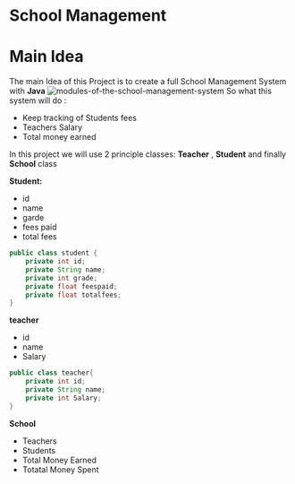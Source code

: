 # School Management

# Main Idea
The main Idea of this Project is to create a full School Management System with  **Java**
![modules-of-the-school-management-system](V7a7320ij-modules-of-the-school-management-system)
So what this system will do :<br>
* Keep tracking of Students fees
* Teachers Salary 
* Total money earned


In this project we will use 2 principle classes: **Teacher** , **Student** and finally **School** class

**Student:**
* id
* name
* garde
* fees paid
* total fees
```java
public class student {
    private int id;
    private String name;
    private int grade;
    private float feespaid;
    private float totalfees;
}
```
**teacher**
* id
* name
* Salary
```java
public class teacher{
    private int id;
    private String name;
    private int Salary;
}

```
**School**
* Teachers
* Students
* Total Money Earned
* Totatal Money Spent
